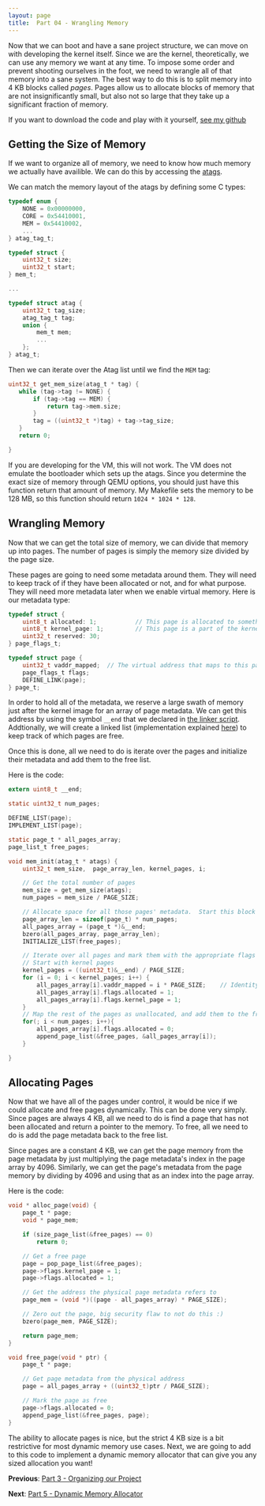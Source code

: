 ```yaml
---
layout: page
title:  Part 04 - Wrangling Memory
---
```

Now that we can boot and have a sane project structure, we can move on with developing the kernel itself.  Since we are the kernel, theoretically, we can use any memory
we want at any time.  To impose some order and prevent shooting ourselves in the foot, we need to wrangle all of that memory into a sane system.
The best way to do this is to split memory into 4 KB blocks called *pages*.  Pages allow us to allocate blocks of memory that are not insignificantly small, but also not
so large that they take up a significant fraction of memory.

If you want to download the code and play with it yourself, [see my github](https://github.com/jsandler18/raspi-kernel/tree/62f68bf494eefd372b28ef1ce54841e310f82295)

## Getting the Size of Memory
If we want to organize all of memory, we need to know how much memory we actually have availible.  We can do this by accessing the [atags](/extra/atags).

We can match the memory layout of the atags by defining some C types:
``` c
typedef enum {
    NONE = 0x00000000,
    CORE = 0x54410001,
    MEM = 0x54410002,
    ... 
} atag_tag_t;

typedef struct {
    uint32_t size;
    uint32_t start;
} mem_t;

...

typedef struct atag {
    uint32_t tag_size;
    atag_tag_t tag;
    union {
        mem_t mem;
        ...
    };
} atag_t;
```

Then we can iterate over the Atag list until we find the `MEM` tag:
``` c
uint32_t get_mem_size(atag_t * tag) {
   while (tag->tag != NONE) {
       if (tag->tag == MEM) {
           return tag->mem.size;
       }
       tag = ((uint32_t *)tag) + tag->tag_size;
   }
   return 0;

}
```

If you are developing for the VM, this will not work.  The VM does not emulate the bootloader which sets up the atags.  Since you determine the exact size of memory
through QEMU options, you should just have this function return that amount of memory.  My Makefile sets the memory to be 128 MB, so this function should return `1024 *
1024 * 128`.

## Wrangling Memory
Now that we can get the total size of memory, we can divide that memory up into pages.  The number of pages is simply the memory size divided by the page size.  

These pages are going to need some metadata around them.  They will need to keep track of if they have been allocated or not, and for what purpose.  They will need more metadata later when we enable virtual memory. Here is our metadata type:
``` c
typedef struct {
    uint8_t allocated: 1;           // This page is allocated to something
    uint8_t kernel_page: 1;         // This page is a part of the kernel
    uint32_t reserved: 30;
} page_flags_t;

typedef struct page {
    uint32_t vaddr_mapped;  // The virtual address that maps to this page   
    page_flags_t flags;
    DEFINE_LINK(page);
} page_t;
```

In order to hold all of the metadata, we reserve a large swath of memory just after the kernel image for an array of page metadata.  We can get this address by using the symbol `__end` that we declared in [the linker script](/explanations/linker_ld).  Addtionally, we will create a linked list (implementation explained [here](/explanations/list_h)) to keep track of which pages are free.

Once this is done, all we need to do is iterate over the pages and initialize their metadata and add them to the free list.

Here is the code:
``` c
extern uint8_t __end;

static uint32_t num_pages;

DEFINE_LIST(page);
IMPLEMENT_LIST(page);

static page_t * all_pages_array;
page_list_t free_pages;

void mem_init(atag_t * atags) {
    uint32_t mem_size,  page_array_len, kernel_pages, i;

    // Get the total number of pages
    mem_size = get_mem_size(atags);
    num_pages = mem_size / PAGE_SIZE;

    // Allocate space for all those pages' metadata.  Start this block just after the kernel image is finished
    page_array_len = sizeof(page_t) * num_pages;
    all_pages_array = (page_t *)&__end;
    bzero(all_pages_array, page_array_len);
    INITIALIZE_LIST(free_pages);

    // Iterate over all pages and mark them with the appropriate flags
    // Start with kernel pages
    kernel_pages = ((uint32_t)&__end) / PAGE_SIZE;
    for (i = 0; i < kernel_pages; i++) {
        all_pages_array[i].vaddr_mapped = i * PAGE_SIZE;    // Identity map the kernel pages
        all_pages_array[i].flags.allocated = 1;
        all_pages_array[i].flags.kernel_page = 1;
    }
    // Map the rest of the pages as unallocated, and add them to the free list
    for(; i < num_pages; i++){
        all_pages_array[i].flags.allocated = 0;
        append_page_list(&free_pages, &all_pages_array[i]);
    }

}
```

## Allocating Pages
Now that we have all of the pages under control, it would be nice if we could allocate and free pages dynamically.  This can be done very simply.  Since pages are always 4 KB, all we need to do is find a page that has not been allocated and return a pointer to the memory.  To free, all we need to do is add the page metadata back to the free list.

Since pages are a constant 4 KB, we can get the page memory from the page metadata by just multiplying the page metadata's index in the page array by 4096.  Similarly, we can get the page's metadata from the page memory by dividing by 4096 and using that as an index into the page array.

Here is the code:
``` c
void * alloc_page(void) {
    page_t * page;
    void * page_mem;

    if (size_page_list(&free_pages) == 0)
        return 0;

    // Get a free page
    page = pop_page_list(&free_pages);
    page->flags.kernel_page = 1;
    page->flags.allocated = 1;

    // Get the address the physical page metadata refers to
    page_mem = (void *)((page - all_pages_array) * PAGE_SIZE);

    // Zero out the page, big security flaw to not do this :)
    bzero(page_mem, PAGE_SIZE);

    return page_mem;
}

void free_page(void * ptr) {
    page_t * page;

    // Get page metadata from the physical address
    page = all_pages_array + ((uint32_t)ptr / PAGE_SIZE);

    // Mark the page as free
    page->flags.allocated = 0;
    append_page_list(&free_pages, page);
}

```

The ability to allocate pages is nice, but the strict 4 KB size is a bit restrictive for most dynamic memory use cases.  Next, we are going to add to this code to implement a dynamic memory allocator that can give you any sized allocation you want!

**Previous**:
[Part 3 - Organizing our Project](/tutorial/organize)

**Next**:
[Part 5 - Dynamic Memory Allocator](/tutorial/dyn-mem)
